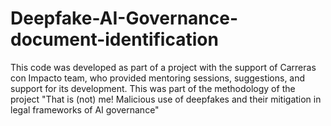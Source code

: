 # Deepfake-AI-Governance-document-identification
This code was developed as part of a project with the support of Carreras con Impacto team, who provided mentoring sessions, suggestions, and support for its development. This was part of the methodology of the project "That is (not) me! Malicious use of deepfakes and their mitigation in legal frameworks of AI governance"
